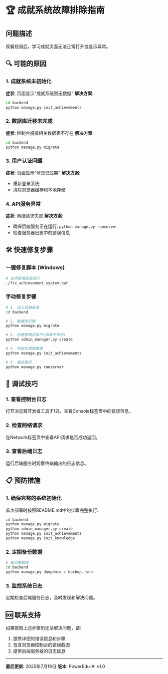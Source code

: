 # 🏆 成就系统故障排除指南

## 问题描述
观看视频后，学习成就页面无法正常打开或显示异常。

## 🔍 可能的原因

### 1. 成就系统未初始化
**症状**: 页面显示"成就系统暂无数据"
**解决方案**:
```bash
cd backend
python manage.py init_achievements
```

### 2. 数据库迁移未完成
**症状**: 控制台报错相关数据表不存在
**解决方案**:
```bash
cd backend
python manage.py migrate
```

### 3. 用户认证问题
**症状**: 页面显示"登录已过期"
**解决方案**:
- 重新登录系统
- 清除浏览器缓存和本地存储

### 4. API服务异常
**症状**: 网络请求失败
**解决方案**:
- 确保后端服务正在运行: `python manage.py runserver`
- 检查服务器日志中的错误信息

## 🛠️ 快速修复步骤

### 一键修复脚本 (Windows)
```bash
# 在项目根目录运行
./fix_achievement_system.bat
```

### 手动修复步骤
```bash
# 1. 进入后端目录
cd backend

# 2. 数据库迁移
python manage.py migrate

# 3. 创建管理员账户(如果不存在)
python admin_manager.py create

# 4. 初始化成就数据
python manage.py init_achievements

# 5. 重启服务
python manage.py runserver
```

## 🔧 调试技巧

### 1. 查看控制台日志
打开浏览器开发者工具(F12)，查看Console标签页中的错误信息。

### 2. 检查网络请求
在Network标签页中查看API请求是否成功返回。

### 3. 查看后端日志
运行后端服务时观察终端输出的日志信息。

## 📋 预防措施

### 1. 确保完整的系统初始化
首次部署时按照README.md中的步骤完整执行:
```bash
cd backend
python manage.py migrate
python admin_manager.py create
python manage.py init_achievements
python manage.py init_knowledge
```

### 2. 定期备份数据
```bash
# 备份数据库
cd backend
python manage.py dumpdata > backup.json
```

### 3. 监控系统日志
定期检查后端服务日志，及时发现和解决问题。

## 🆘 联系支持

如果按照上述步骤仍无法解决问题，请:

1. 提供详细的错误信息和步骤
2. 包含浏览器控制台的错误截图
3. 提供后端服务器的日志信息

---

**最后更新**: 2025年7月19日
**版本**: PowerEdu-AI v1.0
